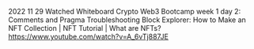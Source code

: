 2022 11 29
Watched Whiteboard Crypto Web3 Bootcamp week 1 day 2: Comments and Pragma
Troubleshooting Block Explorer: How to Make an NFT Collection | NFT Tutorial | What are NFTs? https://www.youtube.com/watch?v=A_6vTj887JE